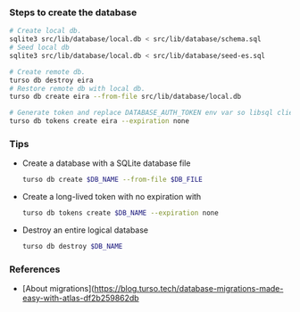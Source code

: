 ### Steps to create the database

```sh
# Create local db.
sqlite3 src/lib/database/local.db < src/lib/database/schema.sql
# Seed local db
sqlite3 src/lib/database/local.db < src/lib/database/seed-es.sql

# Create remote db.
turso db destroy eira
# Restore remote db with local db.
turso db create eira --from-file src/lib/database/local.db

# Generate token and replace DATABASE_AUTH_TOKEN env var so libsql client can connect properly.
turso db tokens create eira --expiration none
```

### Tips

- Create a database with a SQLite database file

  ```sh
  turso db create $DB_NAME --from-file $DB_FILE
  ```

- Create a long-lived token with no expiration with

  ```sh
  turso db tokens create $DB_NAME --expiration none
  ```

- Destroy an entire logical database
  ```sh
  turso db destroy $DB_NAME
  ```

### References

- [About migrations](https://blog.turso.tech/database-migrations-made-easy-with-atlas-df2b259862db

